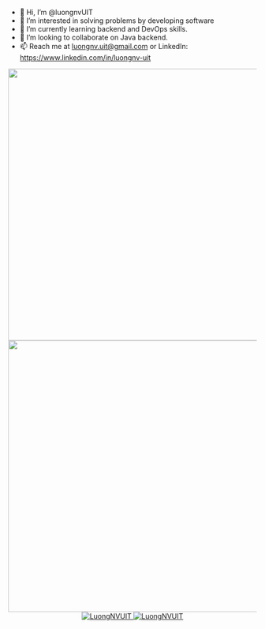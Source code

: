 - 👋 Hi, I’m @luongnvUIT
- 👀 I’m interested in solving problems by developing software
- 🌱 I’m currently learning backend and DevOps skills.
- 💞️ I’m looking to collaborate on Java backend.
- 📫 Reach me at luongnv.uit@gmail.com or LinkedIn: https://www.linkedin.com/in/luongnv-uit

<img align="center" width="550" src="https://github-readme-stats.vercel.app/api/?username=luongnvUIT&theme=highcontrast" />
<img align="center" width="550" src="https://github-readme-stats.vercel.app/api/top-langs/?username=luongnvUIT&hide=c%23&theme=gruvbox&langs_count=8&layout=compact&hide_border=true%22" />

<div align="center">
  <a href="https://www.linkedin.com/in/luongnv-uit/" target="blank">
    <img src="https://cdn-icons-png.flaticon.com/512/2504/2504923.png" alt="LuongNVUIT" />
  </a>
  <a href="mailto:luongnv.uit@gmail.com" target="top">
    <img src="https://cdn-icons-png.flaticon.com/512/552/552486.png" alt="LuongNVUIT" />
  </a>
</div>
